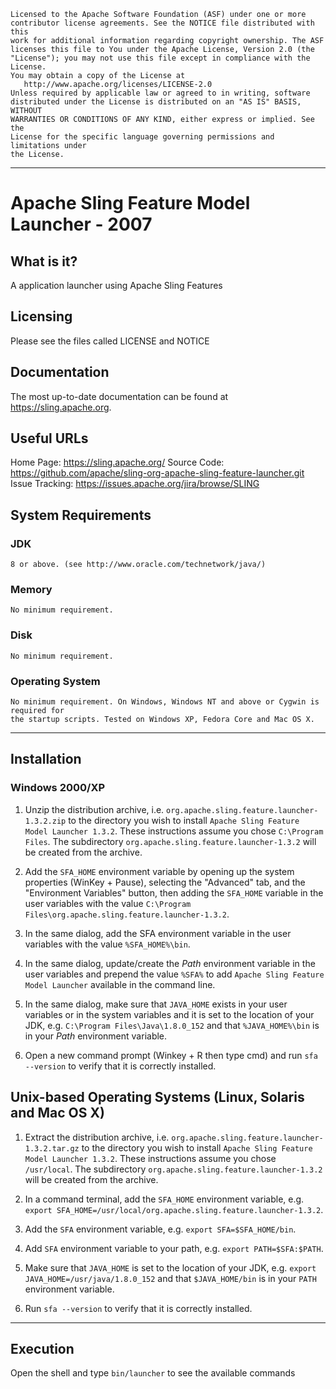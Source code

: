 ```
Licensed to the Apache Software Foundation (ASF) under one or more
contributor license agreements. See the NOTICE file distributed with this
work for additional information regarding copyright ownership. The ASF
licenses this file to You under the Apache License, Version 2.0 (the
"License"); you may not use this file except in compliance with the License.
You may obtain a copy of the License at
   http://www.apache.org/licenses/LICENSE-2.0
Unless required by applicable law or agreed to in writing, software
distributed under the License is distributed on an "AS IS" BASIS, WITHOUT
WARRANTIES OR CONDITIONS OF ANY KIND, either express or implied. See the
License for the specific language governing permissions and limitations under
the License.
```

-----

# Apache Sling Feature Model Launcher - 2007

## What is it?

  A application launcher using Apache Sling Features

## Licensing

  Please see the files called LICENSE and NOTICE

## Documentation

  The most up-to-date documentation can be found at https://sling.apache.org.

## Useful URLs

  Home Page:          https://sling.apache.org/
  Source Code:        https://github.com/apache/sling-org-apache-sling-feature-launcher.git
  Issue Tracking:     https://issues.apache.org/jira/browse/SLING

## System Requirements

### JDK

    8 or above. (see http://www.oracle.com/technetwork/java/)

### Memory

    No minimum requirement.

### Disk

    No minimum requirement.

###  Operating System

    No minimum requirement. On Windows, Windows NT and above or Cygwin is required for
    the startup scripts. Tested on Windows XP, Fedora Core and Mac OS X.

---

## Installation

### Windows 2000/XP

  1) Unzip the distribution archive, i.e. `org.apache.sling.feature.launcher-1.3.2.zip` to the directory you wish to install `Apache Sling Feature Model Launcher 1.3.2`.
These instructions assume you chose `C:\Program Files`.
The subdirectory `org.apache.sling.feature.launcher-1.3.2` will be created from the archive.

  2) Add the `SFA_HOME` environment variable by opening up the system properties (WinKey + Pause), selecting the "Advanced" tab, and the "Environment Variables" button, then adding the `SFA_HOME` variable in the user variables with the value `C:\Program Files\org.apache.sling.feature.launcher-1.3.2`.

  3) In the same dialog, add the SFA environment variable in the user variables with the value `%SFA_HOME%\bin`.

  4) In the same dialog, update/create the _Path_ environment variable in the user variables and prepend the value `%SFA%` to add `Apache Sling Feature Model Launcher` available in the command line.

  5) In the same dialog, make sure that `JAVA_HOME` exists in your user variables or in the system variables and it is set to the location of your JDK, e.g. `C:\Program Files\Java\1.8.0_152` and that `%JAVA_HOME%\bin` is in your _Path_ environment variable.

  6) Open a new command prompt (Winkey + R then type cmd) and run `sfa --version` to verify that it is correctly installed.

## Unix-based Operating Systems (Linux, Solaris and Mac OS X)

  1) Extract the distribution archive, i.e. `org.apache.sling.feature.launcher-1.3.2.tar.gz` to the directory you wish to install `Apache Sling Feature Model Launcher 1.3.2`.
These instructions assume you chose `/usr/local`.
The subdirectory `org.apache.sling.feature.launcher-1.3.2` will be created from the archive.

  2) In a command terminal, add the `SFA_HOME` environment variable, e.g.
        `export SFA_HOME=/usr/local/org.apache.sling.feature.launcher-1.3.2`.

  3) Add the `SFA` environment variable, e.g. `export SFA=$SFA_HOME/bin`.

  4) Add `SFA` environment variable to your path, e.g. `export PATH=$SFA:$PATH`.

  5) Make sure that `JAVA_HOME` is set to the location of your JDK, e.g. `export JAVA_HOME=/usr/java/1.8.0_152` and that `$JAVA_HOME/bin` is in your `PATH` environment variable.

  6) Run `sfa --version` to verify that it is correctly installed.

---

## Execution

  Open the shell and type `bin/launcher` to see the available commands

